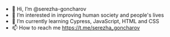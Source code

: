 - 👋 Hi, I’m @serezha-goncharov
- 👀 I’m interested in improving human society and people's lives
- 🌱 I’m currently learning Cypress, JavaScript, HTML and CSS
- 📫 How to reach me https://t.me/serezha_goncharov

<!---
serezha-goncharov/serezha-goncharov is a ✨ special ✨ repository because its `README.md` (this file) appears on your GitHub profile.
You can click the Preview link to take a look at your changes.
--->
